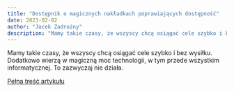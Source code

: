 ```yaml
---
title: "Dostępnik o magicznych nakładkach poprawiających dostępność"
date: 2023-02-02
author: "Jacek Zadrożny"
description: "Mamy takie czasy, że wszyscy chcą osiągać cele szybko i bez wysiłku. Dodatkowo wierzą w magiczną moc technologii, w tym przede wszystkim informatycznej. To zazwyczaj nie działa."
---
```


Mamy takie czasy, że wszyscy chcą osiągać cele szybko i bez wysiłku. Dodatkowo wierzą w magiczną moc technologii, w tym przede wszystkim informatycznej. To zazwyczaj nie działa.

[Pełna treść artykułu](https://dostepnik.substack.com/p/dostepnik-o-magicznych-nakadkach)
